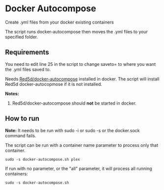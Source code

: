 # Docker Autocompose
Create .yml files from your docker existing containers

The script runs docker-autocompose then moves the .yml files to your specified folder.

## Requirements

You need to edit line 25 in the script to change saveto= to where you want the .yml files saved to.

Needs [Red5d/docker-autocompose](https://github.com/Red5d/docker-autocompose) installed in docker.
The script will install Red5d docker-autocopmose if it is not installed.

**Notes:** 
1. Red5d/docker-autocompose should **not** be started in docker.

## How to run

**Note:** It needs to be run with sudo -i or sudo -s or the docker.sock command fails.

The script can be run with a container name parameter to process only that container. 
```
sudo -s docker-autocompose.sh plex
```

If run with no parameter, or the "all" parameter, it will process all running containers: 
```
sudo -s docker-autocompose.sh
```

